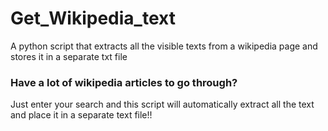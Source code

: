 # Get_Wikipedia_text
A python script that extracts all the visible texts from a wikipedia page and stores it in a separate txt file

### Have a lot of wikipedia articles to go through?

Just enter your search and this script will automatically extract all the text and place it in a separate text file!!
